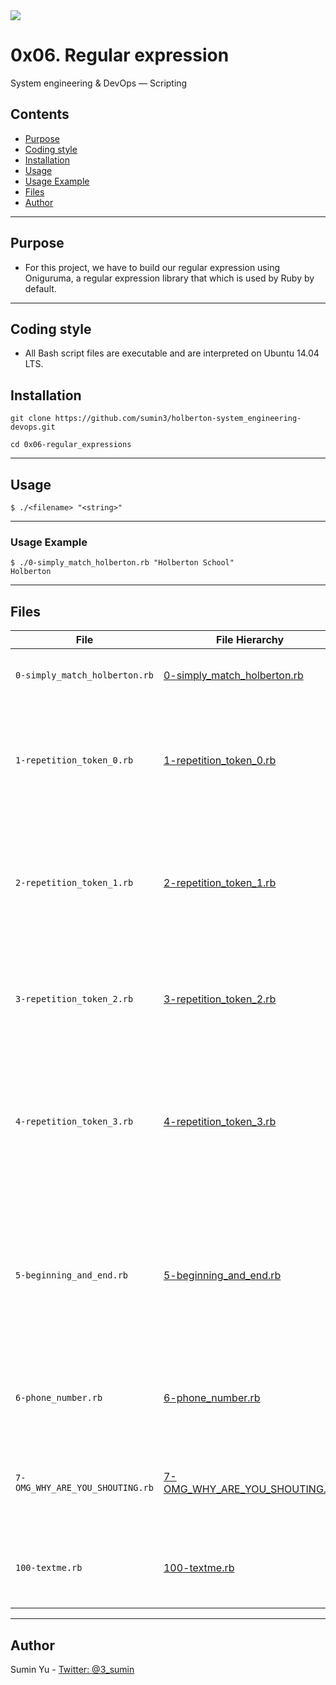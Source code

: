 <img src="https://www.holbertonschool.com/holberton-logo-twitter-card.png">

# 0x06. Regular expression
System engineering & DevOps ― Scripting

## Contents
* [Purpose](https://github.com/sumin3/holberton-system_engineering-devops/tree/master/0x06-regular_expressions#Purpose)
* [Coding style](https://github.com/sumin3/holberton-system_engineering-devops/tree/master/0x06-regular_expressions#Coding-style)
* [Installation](https://github.com/sumin3/holberton-system_engineering-devops/tree/master/0x06-regular_expressions#installation)
* [Usage](https://github.com/sumin3/holberton-system_engineering-devops/tree/master/0x06-regular_expressions#usage)
* [Usage Example](https://github.com/sumin3/holberton-system_engineering-devops/tree/master/0x06-regular_expressions#Usage-Example)
* [Files](https://github.com/sumin3/holberton-system_engineering-devops/tree/master/0x06-regular_expressions#Files)
* [Author](https://github.com/sumin3/holberton-system_engineering-devops/tree/master/0x06-regular_expressions#author)
---
## Purpose
- For this project, we have to build our regular expression using Oniguruma, a regular expression library that which is used by Ruby by default. 
---
## Coding style
- All Bash script files are executable and are interpreted on Ubuntu 14.04 LTS. 
## Installation
```
git clone https://github.com/sumin3/holberton-system_engineering-devops.git
```
```
cd 0x06-regular_expressions
```
---
## Usage
```
$ ./<filename> "<string>"
```
---
### Usage Example
```
$ ./0-simply_match_holberton.rb "Holberton School"
Holberton
```
---
## Files
|File| File Hierarchy  | Description 
|---|----|-----
| `0-simply_match_holberton.rb`| [0-simply_match_holberton.rb](0-simply_match_holberton.rb) | The regular expression must match Holberton
| `1-repetition_token_0.rb`| [1-repetition_token_0.rb](1-repetition_token_0.rb) | Find the regular expression that will match any string that contains a sequence of 2 to 5 t's
| `2-repetition_token_1.rb` | [2-repetition_token_1.rb](2-repetition_token_1.rb) | Find the regular expression that will match any string that contains zero or one occurrences of b
| `3-repetition_token_2.rb` | [3-repetition_token_2.rb](3-repetition_token_2.rb) | Find the regular expression that will match any string that contains at least one t
| `4-repetition_token_3.rb` | [4-repetition_token_3.rb](4-repetition_token_3.rb) | Find the regular expression that will match any string that contains zero or more occurrences of t
| `5-beginning_and_end.rb` | [5-beginning_and_end.rb](5-beginning_and_end.rb) | The regular expression must be exactly matching a string that starts by h ends by n and can have any single character in between
| `6-phone_number.rb` | [6-phone_number.rb](6-phone_number.rb) | The regular expression must match a 10 digit phone number
| `7-OMG_WHY_ARE_YOU_SHOUTING.rb` | [7-OMG_WHY_ARE_YOU_SHOUTING.rb](7-OMG_WHY_ARE_YOU_SHOUTING.rb) | The regular expression must be only matching: capital letters
| `100-textme.rb` | [100-textme.rb](100-textme.rb) | script should output: [SENDER],[RECEIVER],[FLAGS]
---
## Author
Sumin Yu - [Twitter: @3_sumin](https://twitter.com/3_sumin)
